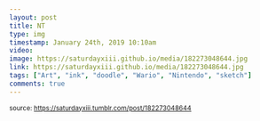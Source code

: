 ```yaml
---
layout: post
title: NT
type: img
timestamp: January 24th, 2019 10:10am
video: 
image: https://saturdayxiii.github.io/media/182273048644.jpg
link: https://saturdayxiii.github.io/media/182273048644.jpg
tags: ["Art", "ink", "doodle", "Wario", "Nintendo", "sketch"]
comments: true
---
```

  
<small>source: https://saturdayxiii.tumblr.com/post/182273048644</small>